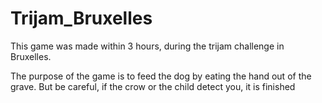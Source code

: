 # Trijam_Bruxelles

This game was made within 3 hours, during the trijam challenge in Bruxelles.

The purpose of the game is to feed the dog by eating the hand out of the grave.
But be careful, if the crow or the child detect you, it is finished